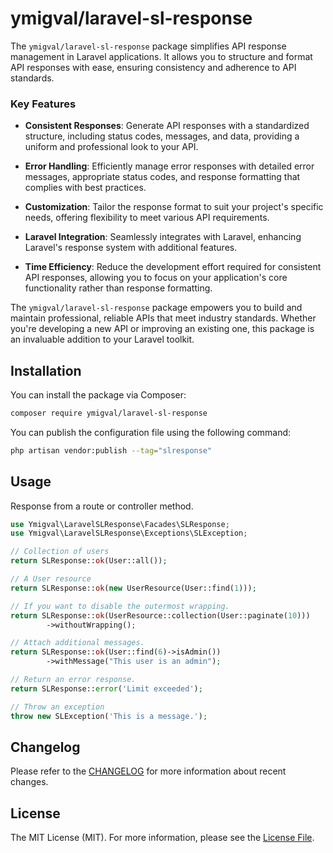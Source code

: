 # ymigval/laravel-sl-response

The `ymigval/laravel-sl-response` package simplifies API response management in Laravel applications. It allows you to structure and format API responses with ease, ensuring consistency and adherence to API standards.

### Key Features

- **Consistent Responses**: Generate API responses with a standardized structure, including status codes, messages, and data, providing a uniform and professional look to your API.

- **Error Handling**: Efficiently manage error responses with detailed error messages, appropriate status codes, and response formatting that complies with best practices.

- **Customization**: Tailor the response format to suit your project's specific needs, offering flexibility to meet various API requirements.

- **Laravel Integration**: Seamlessly integrates with Laravel, enhancing Laravel's response system with additional features.

- **Time Efficiency**: Reduce the development effort required for consistent API responses, allowing you to focus on your application's core functionality rather than response formatting.

The `ymigval/laravel-sl-response` package empowers you to build and maintain professional, reliable APIs that meet industry standards. Whether you're developing a new API or improving an existing one, this package is an invaluable addition to your Laravel toolkit.


## Installation

You can install the package via Composer:

```bash
composer require ymigval/laravel-sl-response
```

You can publish the configuration file using the following command:

```bash
php artisan vendor:publish --tag="slresponse"
```

## Usage

Response from a route or controller method.

```php
use Ymigval\LaravelSLResponse\Facades\SLResponse;
use Ymigval\LaravelSLResponse\Exceptions\SLException;

// Collection of users
return SLResponse::ok(User::all());

// A User resource
return SLResponse::ok(new UserResource(User::find(1)));

// If you want to disable the outermost wrapping.
return SLResponse::ok(UserResource::collection(User::paginate(10)))
        ->withoutWrapping();

// Attach additional messages.
return SLResponse::ok(User::find(6)->isAdmin())
        ->withMessage("This user is an admin");

// Return an error response.
return SLResponse::error('Limit exceeded');

// Throw an exception
throw new SLException('This is a message.');
```

## Changelog
Please refer to the [CHANGELOG](CHANGELOG.md) for more information about recent changes.



## License
The MIT License (MIT). For more information, please see the [License File](LICENSE).